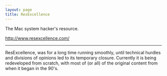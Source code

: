 ```yaml
---
layout: page
title: ResExcellence
---
```




The Mac system hacker's resource.

http://www.resexcellence.com/

----

ResExcellence, was for a long time running smoothly, until technical hurdles and divisions of opinions led to its temporary closure. Currently it is being redeveloped from scratch, with most of (or all) of the original content from when it began in the 90's.

